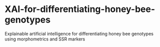 # XAI-for-differentiating-honey-bee-genotypes
Explainable artificial intelligence for differentiating honey bee genotypes using morphometrics and SSR markers
